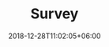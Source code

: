 ---
title: "Survey"
date: 2018-12-28T11:02:05+06:00
icon: "ti-pencil-alt"
description: "Coming soon"
type : "docs"
weight: 5
menue: main
---